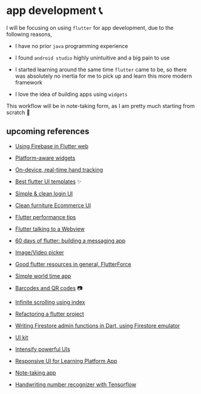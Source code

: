 # app development :telephone_receiver:

I will be focusing on using `flutter` for app development, due to the following reasons,

* I have no prior `java` programming experience

* I found `android studio` highly unintuitive and a big pain to use

* I started learning around the same time `flutter` came to be, so there was absolutely no inertia for me to pick up and learn this more modern framework

* I love the idea of building apps using `widgets`

This workflow will be in note-taking form, as I am pretty much starting from scratch :hammer:

## upcoming references

* [Using Firebase in Flutter web](https://levelup.gitconnected.com/using-firebase-in-flutter-web-4b99952180aa)

* [Platform-aware widgets](https://www.raywenderlich.com/4968762-platform-aware-widgets-in-flutter)

* [On-device, real-time hand tracking](https://ai.googleblog.com/2019/08/on-device-real-time-hand-tracking-with.html)

* [Best flutter UI templates](https://github.com/mitesh77/Best-Flutter-UI-Templates) :sparkles:

* [Simple & clean login UI](https://medium.com/swlh/simple-clean-login-ui-using-flutter-43314d0dbdee)

* [Clean furniture Ecommerce UI](https://cybdom.tech/flutter-tutorial-clean-furniture-ecommerce-ui/)

* [Flutter performance tips](https://dev.to/pedromassango/flutter-performance-tips-1-const-constructors-4j41)

* [Flutter talking to a Webview](https://medium.com/@mksl/flutter-talking-to-a-webview-747da85a0815)

* [60 days of flutter: building a messaging app](https://medium.com/@adityadroid/60-days-of-flutter-day-2-setting-up-a-ci-with-flutter-8f77bebd1b86)

* [Image/Video picker](https://medium.com/@KarthikPonnam/image-video-picker-flutter-1222f3764da9)

* [Good flutter resources in general, FlutterForce](https://medium.com/flutterforce/flutterforce-week-44-369ae3941473)

* [Simple world time app](https://flutterawesome.com/a-simple-world-time-flutter-app/)

* [Barcodes and QR codes](https://medium.com/flutter-community/working-with-barcodes-and-qr-codes-in-flutter-fbb3a2d4ede7) :camera:

* [Infinite scrolling using index](https://medium.com/flutter-community/infinite-scroll-list-in-pure-flutter-using-an-index-not-the-controller-8eec77d52bfb)

* [Refactoring a flutter project](https://medium.com/flutter-community/refactoring-a-flutter-project-a-story-about-progression-and-decisions-d843c36001fb)

* [Writing Firestore admin functions in Dart, using Firestore emulator](https://medium.com/@warrenstrange/yes-we-can-writing-firestore-admin-functions-in-dart-and-using-the-firestore-emulator-6fcc08a83092)

* [UI kit](https://codecanyon.net/item/flutter-ui-kit-template-mobile-app-/24710540)

* [Intensify powerful UIs](https://medium.com/flutter-community/master-flutter-essentials-intensify-powerful-uis-d2e2aa6c79b8)

* [Responsive UI for Learning Platform App](https://medium.com/flutter-community/flutter-responsive-ui-for-learning-platform-app-2df185f86e8e)

* [Note-taking app](https://medium.com/aubergine-solutions/creating-a-note-taking-app-in-flutter-dart-f50852993cd0)

* [Handwriting number recognizer with Tensorflow](https://medium.com/flutter-community/handwriting-number-recognizer-with-flutter-and-tensorflow-part-i-414157b7574f)
